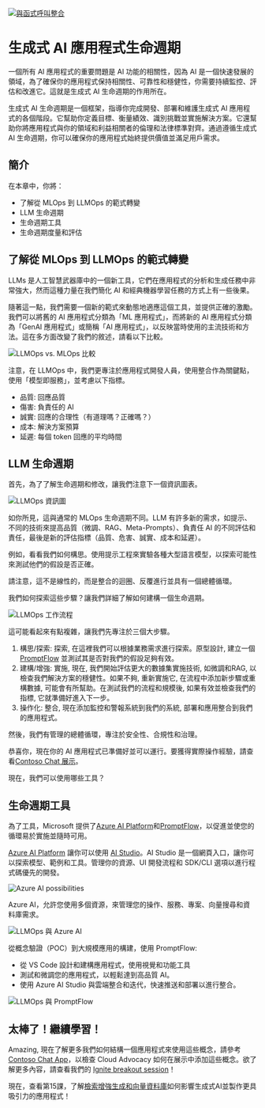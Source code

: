 ﻿[![與函式呼叫整合](../../images/14-lesson-banner.png?wt.mc_idstudentamb_409460)](https://aka.ms/gen-ai-lesson14-gh?wt.mc_idstudentamb_409460)

# 生成式 AI 應用程式生命週期

一個所有 AI 應用程式的重要問題是 AI 功能的相關性，因為 AI 是一個快速發展的領域，為了確保你的應用程式保持相關性、可靠性和穩健性，你需要持續監控、評估和改進它。這就是生成式 AI 生命週期的作用所在。

生成式 AI 生命週期是一個框架，指導你完成開發、部署和維護生成式 AI 應用程式的各個階段。它幫助你定義目標、衡量績效、識別挑戰並實施解決方案。它還幫助你將應用程式與你的領域和利益相關者的倫理和法律標準對齊。通過遵循生成式 AI 生命週期，你可以確保你的應用程式始終提供價值並滿足用戶需求。

## 簡介

在本章中，你將：

- 了解從 MLOps 到 LLMOps 的範式轉變
- LLM 生命週期
- 生命週期工具
- 生命週期度量和評估

## 了解從 MLOps 到 LLMOps 的範式轉變

LLMs 是人工智慧武器庫中的一個新工具，它們在應用程式的分析和生成任務中非常強大，然而這種力量在我們簡化 AI 和經典機器學習任務的方式上有一些後果。

隨著這一點，我們需要一個新的範式來動態地適應這個工具，並提供正確的激勵。我們可以將舊的 AI 應用程式分類為「ML 應用程式」，而將新的 AI 應用程式分類為「GenAI 應用程式」或簡稱「AI 應用程式」，以反映當時使用的主流技術和方法。這在多方面改變了我們的敘述，請看以下比較。

![LLMOps vs. MLOps 比較](../../images/01-llmops-shift.png?WT.mc_id=academic-105485-koreys)

注意，在 LLMOps 中，我們更專注於應用程式開發人員，使用整合作為關鍵點，使用「模型即服務」，並考慮以下指標。

- 品質: 回應品質
- 傷害: 負責任的 AI
- 誠實: 回應的合理性（有道理嗎？正確嗎？）
- 成本: 解決方案預算
- 延遲: 每個 token 回應的平均時間

## LLM 生命週期

首先，為了了解生命週期和修改，讓我們注意下一個資訊圖表。

![LLMOps 資訊圖](../../images/02-llmops.png?WT.mc_id=academic-105485-koreys)

如你所見，這與通常的 MLOps 生命週期不同。LLM 有許多新的需求，如提示、不同的技術來提高品質（微調、RAG、Meta-Prompts）、負責任 AI 的不同評估和責任，最後是新的評估指標（品質、危害、誠實、成本和延遲）。

例如，看看我們如何構思。使用提示工程來實驗各種大型語言模型，以探索可能性來測試他們的假設是否正確。

請注意，這不是線性的，而是整合的迴圈、反覆進行並具有一個總體循環。

我們如何探索這些步驟？讓我們詳細了解如何建構一個生命週期。

![LLMOps 工作流程](../../images/03-llm-stage-flows.png?WT.mc_id=academic-105485-koreys)

這可能看起來有點複雜，讓我們先專注於三個大步驟。

1. 構思/探索: 探索, 在這裡我們可以根據業務需求進行探索。原型設計, 建立一個 [PromptFlow](https://microsoft.github.io/promptflow/index.html?wt.mc_idstudentamb_409460) 並測試其是否對我們的假設足夠有效。
1. 建構/增強: 實施, 現在, 我們開始評估更大的數據集實施技術, 如微調和RAG, 以檢查我們解決方案的穩健性。如果不夠, 重新實施它, 在流程中添加新步驟或重構數據, 可能會有所幫助。在測試我們的流程和規模後, 如果有效並檢查我們的指標, 它就準備好進入下一步。
1. 操作化: 整合, 現在添加監控和警報系統到我們的系統, 部署和應用整合到我們的應用程式。

然後，我們有管理的總體循環，專注於安全性、合規性和治理。

恭喜你，現在你的 AI 應用程式已準備好並可以運行。要獲得實際操作經驗，請查看[Contoso Chat 展示](https://nitya.github.io/contoso-chat/?WT.mc_id=academic-105485-koreys)。

現在，我們可以使用哪些工具？

## 生命週期工具

為了工具，Microsoft 提供了[Azure AI Platform](https://azure.microsoft.com/solutions/ai/?WT.mc_id=academic-105485-koreys)和[PromptFlow](https://microsoft.github.io/promptflow/index.html?wt.mc_idstudentamb_409460)，以促進並使您的循環易於實施並隨時可用。

[Azure AI Platform](https://azure.microsoft.com/solutions/ai/?WT.mc_id=academic-105485-koreys) 讓你可以使用 [AI Studio](https://ai.azure.com/?WT.mc_id=academic-105485-koreys)。AI Studio 是一個網頁入口，讓你可以探索模型、範例和工具。管理你的資源、UI 開發流程和 SDK/CLI 選項以進行程式碼優先的開發。

![Azure AI possibilities](../../images/04-azure-ai-platform.png?WT.mc_id=academic-105485-koreys)

Azure AI，允許您使用多個資源，來管理您的操作、服務、專案、向量搜尋和資料庫需求。

![LLMOps 與 Azure AI](../../images/05-llm-azure-ai-prompt.png?WT.mc_id=academic-105485-koreys)

從概念驗證（POC）到大規模應用的構建，使用 PromptFlow:

- 從 VS Code 設計和建構應用程式，使用視覺和功能工具
- 測試和微調您的應用程式，以輕鬆達到高品質 AI。
- 使用 Azure AI Studio 與雲端整合和迭代，快速推送和部署以進行整合。

![LLMOps 與 PromptFlow](../../images/06-llm-promptflow.png?WT.mc_id=academic-105485-koreys)

## 太棒了！繼續學習！

Amazing, 現在了解更多我們如何結構一個應用程式來使用這些概念，請參考 [Contoso Chat App](https://nitya.github.io/contoso-chat/?wt.mc_idstudentamb_409460)，以檢查 Cloud Advocacy 如何在展示中添加這些概念。欲了解更多內容，請查看我們的 [Ignite breakout session](https://www.youtube.com/watch?v=DdOylyrTOWg)！

現在，查看第15課，了解[檢索增強生成和向量資料庫](../../../15-rag-and-vector-databases/translations/tw/README.md?wt.mc_idstudentamb_409460)如何影響生成式AI並製作更具吸引力的應用程式！


